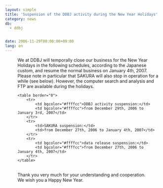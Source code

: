 ```yaml
---
layout: simple
title: 'Suspension of the DDBJ activity during the New Year Holidays'
category: news
db:
  - ddbj


date: 2006-11-29T00:00:00+09:00
lang: en
---
```


<dd>We at DDBJ will temporally close our business for the New Year Holidays in the following schedules, according to the Japanese custom, and resume the normal business on January 4th, 2007.
<dd>Please note in particular that SAKURA will also stop in operation for a while (see below). However, the computer search and analysis and FTP are available during the holidays.
<dd>

    <table border="0">
        <tr>
            <td bgcolor="#ffffcc">DDBJ activity suspension:</td>
            <td bgcolor="#ffffcc">from December 29th, 2006 to January 3rd, 2007</td>
        </tr>
        <tr>
            <td>SAKURA suspension:</td>
            <td>from December 27th, 2006 to January 4th, 2007</td>
        </tr>
        <tr>
            <td bgcolor="#ffffcc">data release suspension:</td>
            <td bgcolor="#ffffcc">from December 27th, 2006 to January 4th, 2007</td>
        </tr>
    </table>
<dd> 
<dd>Thank you very much for your understanding and cooperation.
<dd>We wish you a Happy New Year.</dd>
</dd>
</dd>
</dd>
</dd>
</dd>
